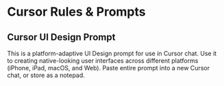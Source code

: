 # Cursor Rules &amp; Prompts

## Cursor UI Design Prompt
This is a platform-adaptive UI Design prompt for use in Cursor chat. Use it to creating native-looking user interfaces across different platforms (iPhone, iPad, macOS, and Web). Paste entire prompt into a new Cursor chat, or store as a notepad.

